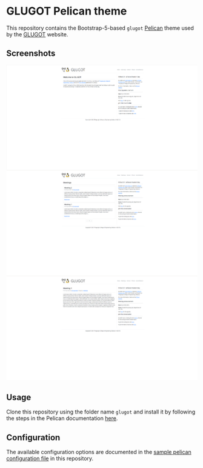 GLUGOT Pelican theme
====================

This repository contains the Bootstrap-5-based `glugot` [Pelican](https://blog.getpelican.com/) theme used by the [GLUGOT](https://glugot.tce.edu) website.

Screenshots
-----------

![Home page screenshot](screenshot-1.png)
![A category page screenshot](screenshot-2.png)
![An article page](screenshot-3.png)


Usage
-----

Clone this repository using the folder name `glugot` and install it by following the steps in the Pelican documentation [here](https://docs.getpelican.com/en/latest/pelican-themes.html).


Configuration
-------------

The available configuration options are documented in the [sample pelican configuration file](./pelicanconf.py.sample) in this repository.
